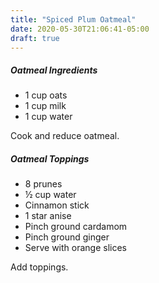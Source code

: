 ```yaml
---
title: "Spiced Plum Oatmeal"
date: 2020-05-30T21:06:41-05:00
draft: true
---
```


##### Oatmeal Ingredients
- 1 cup oats
- 1 cup milk
- 1 cup water

Cook and reduce oatmeal.

##### Oatmeal Toppings
- 8 prunes
- ½ cup water
- Cinnamon stick
- 1 star anise
- Pinch ground cardamom
- Pinch ground ginger
- Serve with orange slices

Add toppings.

